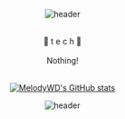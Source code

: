 <div align=center>

<!--헤더-->
![header](https://capsule-render.vercel.app/api?type=slice&color=0:dfcbf5,100:856aa3&height=400&text=Welcome!&fontColor=d9ba4a&rotate=25&fontAlign=75&fontAlignY=45.5&animation=twinkling&desc=This%20is%20my%20github.&descAlign=20&descAlignY=52.4)
<br><br>

<!--보유 기술-->
🌱 t e c h 🌱<br><br>
Nothing!
<br><br>

<!--내 능력치-->
[![MelodyWD's GitHub stats](https://github-readme-stats.vercel.app/api?username=MelodyWD)](https://github.com/anuraghazra/github-readme-stats)

<!-- 헤더 마무리 -->
![header](https://capsule-render.vercel.app/api?type=slice&section=footer&color=0:856aa3,100:dfcbf5&height=400)

<!--
## Hi there 👋
---

### 안녕하세요! 저는 윤이정입니다😎
-->
</div>

